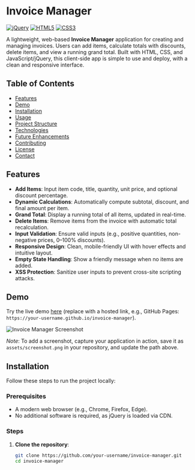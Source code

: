 # Invoice Manager

[![jQuery](https://img.shields.io/badge/jQuery-3.7.1-blue)](https://jquery.com/)
[![HTML5](https://img.shields.io/badge/HTML-5-orange)](https://developer.mozilla.org/en-US/docs/Web/Guide/HTML/HTML5)
[![CSS3](https://img.shields.io/badge/CSS-3-blue)](https://developer.mozilla.org/en-US/docs/Web/CSS)

A lightweight, web-based **Invoice Manager** application for creating and managing invoices. Users can add items, calculate totals with discounts, delete items, and view a running grand total. Built with HTML, CSS, and JavaScript/jQuery, this client-side app is simple to use and deploy, with a clean and responsive interface.

## Table of Contents

- [Features](#features)
- [Demo](#demo)
- [Installation](#installation)
- [Usage](#usage)
- [Project Structure](#project-structure)
- [Technologies](#technologies)
- [Future Enhancements](#future-enhancements)
- [Contributing](#contributing)
- [License](#license)
- [Contact](#contact)

## Features

- **Add Items**: Input item code, title, quantity, unit price, and optional discount percentage.
- **Dynamic Calculations**: Automatically compute subtotal, discount, and final amount per item.
- **Grand Total**: Display a running total of all items, updated in real-time.
- **Delete Items**: Remove items from the invoice with automatic total recalculation.
- **Input Validation**: Ensure valid inputs (e.g., positive quantities, non-negative prices, 0–100% discounts).
- **Responsive Design**: Clean, mobile-friendly UI with hover effects and intuitive layout.
- **Empty State Handling**: Show a friendly message when no items are added.
- **XSS Protection**: Sanitize user inputs to prevent cross-site scripting attacks.

## Demo

Try the live demo [here](#) (replace with a hosted link, e.g., GitHub Pages: `https://your-username.github.io/invoice-manager`).

![Invoice Manager Screenshot](assets/screenshot.png)

_Note_: To add a screenshot, capture your application in action, save it as `assets/screenshot.png` in your repository, and update the path above.

## Installation

Follow these steps to run the project locally:

### Prerequisites

- A modern web browser (e.g., Chrome, Firefox, Edge).
- No additional software is required, as jQuery is loaded via CDN.

### Steps

1. **Clone the repository**:
   ```bash
   git clone https://github.com/your-username/invoice-manager.git
   cd invoice-manager
   ```
